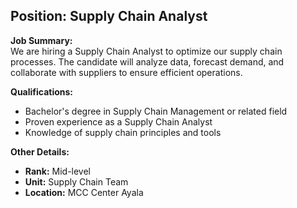 ## **Position: Supply Chain Analyst**

**Job Summary:**  
We are hiring a Supply Chain Analyst to optimize our supply chain processes. The candidate will analyze data, forecast demand, and collaborate with suppliers to ensure efficient operations.

**Qualifications:**  
- Bachelor's degree in Supply Chain Management or related field
- Proven experience as a Supply Chain Analyst
- Knowledge of supply chain principles and tools

**Other Details:**
- **Rank:** Mid-level
- **Unit:** Supply Chain Team
- **Location:** MCC Center Ayala